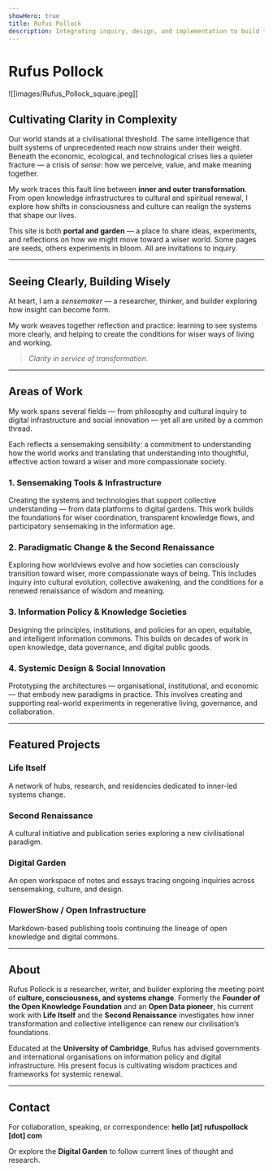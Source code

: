 ```yaml
---
showHero: true
title: Rufus Pollock
description: Integrating inquiry, design, and implementation to build the foundations of wiser societies.
---
```



# Rufus Pollock

![[images/Rufus_Pollock_square.jpeg]]

## Cultivating Clarity in Complexity

Our world stands at a civilisational threshold. The same intelligence that built systems of unprecedented reach now strains under their weight. Beneath the economic, ecological, and technological crises lies a quieter fracture — a crisis of *sense*: how we perceive, value, and make meaning together.

My work traces this fault line between **inner and outer transformation**. From open knowledge infrastructures to cultural and spiritual renewal, I explore how shifts in consciousness and culture can realign the systems that shape our lives.

This site is both **portal and garden** — a place to share ideas, experiments, and reflections on how we might move toward a wiser world.
Some pages are seeds, others experiments in bloom. All are invitations to inquiry.

---

## Seeing Clearly, Building Wisely

At heart, I am a *sensemaker* — a researcher, thinker, and builder exploring how insight can become form.

My work weaves together reflection and practice: learning to see systems more clearly, and helping to create the conditions for wiser ways of living and working.

> *Clarity in service of transformation.*

---

## Areas of Work

My work spans several fields — from philosophy and cultural inquiry to digital infrastructure and social innovation — yet all are united by a common thread.

Each reflects a sensemaking sensibility: a commitment to understanding how the world works and translating that understanding into thoughtful, effective action toward a wiser and more compassionate society.

### 1. Sensemaking Tools & Infrastructure

Creating the systems and technologies that support collective understanding — from data platforms to digital gardens.
This work builds the foundations for wiser coordination, transparent knowledge flows, and participatory sensemaking in the information age.

### 2. Paradigmatic Change & the Second Renaissance

Exploring how worldviews evolve and how societies can consciously transition toward wiser, more compassionate ways of being.
This includes inquiry into cultural evolution, collective awakening, and the conditions for a renewed renaissance of wisdom and meaning.

### 3. Information Policy & Knowledge Societies

Designing the principles, institutions, and policies for an open, equitable, and intelligent information commons.
This builds on decades of work in open knowledge, data governance, and digital public goods.

### 4. Systemic Design & Social Innovation

Prototyping the architectures — organisational, institutional, and economic — that embody new paradigms in practice.
This involves creating and supporting real-world experiments in regenerative living, governance, and collaboration.

---

## **Featured Projects**

### **Life Itself**

A network of hubs, research, and residencies dedicated to inner-led systems change.

### **Second Renaissance**

A cultural initiative and publication series exploring a new civilisational paradigm.

### **Digital Garden**

An open workspace of notes and essays tracing ongoing inquiries across sensemaking, culture, and design.

### **FlowerShow / Open Infrastructure**

Markdown-based publishing tools continuing the lineage of open knowledge and digital commons.

---

## **About**

Rufus Pollock is a researcher, writer, and builder exploring the meeting point of **culture, consciousness, and systems change**.
Formerly the **Founder of the Open Knowledge Foundation** and an **Open Data pioneer**, his current work with **Life Itself** and the **Second Renaissance** investigates how inner transformation and collective intelligence can renew our civilisation’s foundations.

Educated at the **University of Cambridge**, Rufus has advised governments and international organisations on information policy and digital infrastructure. His present focus is cultivating wisdom practices and frameworks for systemic renewal.

---

## **Contact**

For collaboration, speaking, or correspondence:
**hello [at] rufuspollock [dot] com**

Or explore the **Digital Garden** to follow current lines of thought and research.